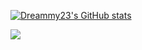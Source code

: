 

[![Dreammy23's GitHub stats](https://github-readme-stats.vercel.app/api?username=Dreammy23&count_private=true&show_icons=true&theme=ambient_gradient)](https://github.com/Dreammy23/github-readme-stats)


<!--

[![Top Langs](https://github-readme-stats.vercel.app/api/top-langs/?username=Dreammy23&layout=compact)](https://github.com/Dreammy23/github-readme-stats)

**Dreammy23/Dreammy23** is a ✨ _special_ ✨ repository because its `README.md` (this file) appears on your GitHub profile.

Here are some ideas to get you started:

- 🔭 I’m currently working on ...
- 🌱 I’m currently learning ...
- 👯 I’m looking to collaborate on ...
- 🤔 I’m looking for help with ...
- 💬 Ask me about ...
- 📫 How to reach me: ...
- 😄 Pronouns: ...
- ⚡ Fun fact: ...
-->

[![](https://img.shields.io/endpoint?url=https://awards.antv.vision/dreammy23-l7-contributor.json)](https://github.com/antvis/l7)
